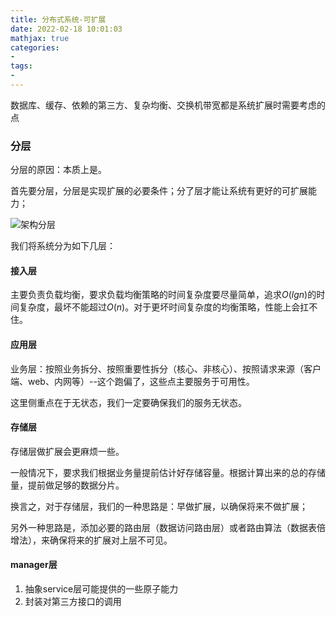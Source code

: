 ```yaml
---
title: 分布式系统-可扩展
date: 2022-02-18 10:01:03
mathjax: true
categories:
- 
tags: 
- 
---
```


数据库、缓存、依赖的第三方、复杂均衡、交换机带宽都是系统扩展时需要考虑的点

### 分层

分层的原因：本质上是。

首先要分层，分层是实现扩展的必要条件；分了层才能让系统有更好的可扩展能力；

![架构分层](http://cdn.b5mang.com/2021320104242.png)

我们将系统分为如下几层：

#### 接入层

主要负责负载均衡，要求负载均衡策略的时间复杂度要尽量简单，追求$O(lgn)$的时间复杂度，最坏不能超过$O(n)$。对于更坏时间复杂度的均衡策略，性能上会扛不住。

#### 应用层

业务层：按照业务拆分、按照重要性拆分（核心、非核心）、按照请求来源（客户端、web、内网等）--这个跑偏了，这些点主要服务于可用性。

这里侧重点在于无状态，我们一定要确保我们的服务无状态。

#### 存储层

存储层做扩展会更麻烦一些。

一般情况下，要求我们根据业务量提前估计好存储容量。根据计算出来的总的存储量，提前做足够的数据分片。

换言之，对于存储层，我们的一种思路是：早做扩展，以确保将来不做扩展；

另外一种思路是，添加必要的路由层（数据访问路由层）或者路由算法（数据表倍增法），来确保将来的扩展对上层不可见。

#### manager层

1. 抽象service层可能提供的一些原子能力
2. 封装对第三方接口的调用
